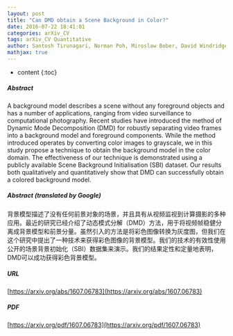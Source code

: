```yaml
---
layout: post
title: "Can DMD obtain a Scene Background in Color?"
date: 2016-07-22 18:41:01
categories: arXiv_CV
tags: arXiv_CV Quantitative
author: Santosh Tirunagari, Norman Poh, Miroslaw Bober, David Windridge
mathjax: true
---
```


* content
{:toc}

##### Abstract
A background model describes a scene without any foreground objects and has a number of applications, ranging from video surveillance to computational photography. Recent studies have introduced the method of Dynamic Mode Decomposition (DMD) for robustly separating video frames into a background model and foreground components. While the method introduced operates by converting color images to grayscale, we in this study propose a technique to obtain the background model in the color domain. The effectiveness of our technique is demonstrated using a publicly available Scene Background Initialisation (SBI) dataset. Our results both qualitatively and quantitatively show that DMD can successfully obtain a colored background model.

##### Abstract (translated by Google)
背景模型描述了没有任何前景对象的场景，并且具有从视频监视到计算摄影的多种应用。最近的研究已经介绍了动态模式分解（DMD）方法，用于将视频帧稳健分离成背景模型和前景分量。虽然引入的方法是将彩色图像转换为灰度图，但我们在这个研究中提出了一种技术来获得彩色图像的背景模型。我们的技术的有效性使用公开的场景背景初始化（SBI）数据集来演示。我们的结果定性和定量地表明，DMD可以成功获得彩色背景模型。

##### URL
[https://arxiv.org/abs/1607.06783](https://arxiv.org/abs/1607.06783)

##### PDF
[https://arxiv.org/pdf/1607.06783](https://arxiv.org/pdf/1607.06783)

